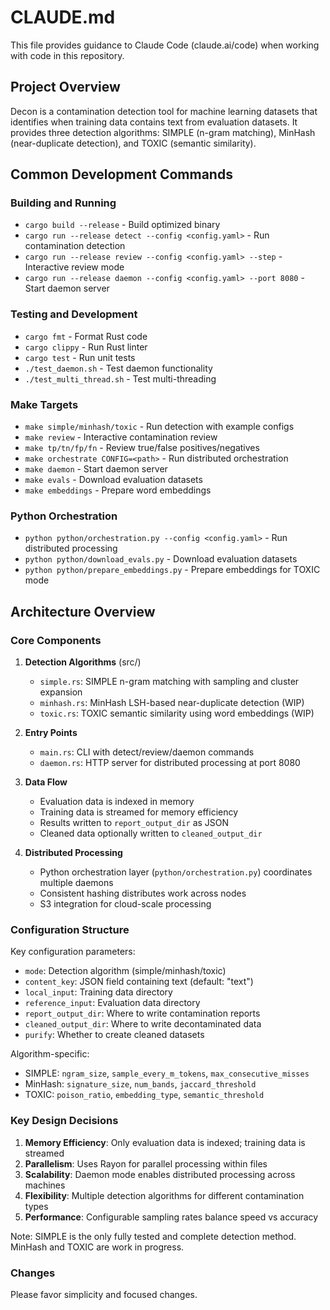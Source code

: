 # CLAUDE.md

This file provides guidance to Claude Code (claude.ai/code) when working with code in this repository.

## Project Overview

Decon is a contamination detection tool for machine learning datasets that identifies when training data contains text from evaluation datasets. It provides three detection algorithms: SIMPLE (n-gram matching), MinHash (near-duplicate detection), and TOXIC (semantic similarity).

## Common Development Commands

### Building and Running
- `cargo build --release` - Build optimized binary
- `cargo run --release detect --config <config.yaml>` - Run contamination detection
- `cargo run --release review --config <config.yaml> --step` - Interactive review mode
- `cargo run --release daemon --config <config.yaml> --port 8080` - Start daemon server

### Testing and Development
- `cargo fmt` - Format Rust code
- `cargo clippy` - Run Rust linter
- `cargo test` - Run unit tests
- `./test_daemon.sh` - Test daemon functionality
- `./test_multi_thread.sh` - Test multi-threading

### Make Targets
- `make simple/minhash/toxic` - Run detection with example configs
- `make review` - Interactive contamination review
- `make tp/tn/fp/fn` - Review true/false positives/negatives
- `make orchestrate CONFIG=<path>` - Run distributed orchestration
- `make daemon` - Start daemon server
- `make evals` - Download evaluation datasets
- `make embeddings` - Prepare word embeddings

### Python Orchestration
- `python python/orchestration.py --config <config.yaml>` - Run distributed processing
- `python python/download_evals.py` - Download evaluation datasets
- `python python/prepare_embeddings.py` - Prepare embeddings for TOXIC mode

## Architecture Overview

### Core Components

1. **Detection Algorithms** (src/)
   - `simple.rs`: SIMPLE n-gram matching with sampling and cluster expansion
   - `minhash.rs`: MinHash LSH-based near-duplicate detection (WIP)
   - `toxic.rs`: TOXIC semantic similarity using word embeddings (WIP)

2. **Entry Points**
   - `main.rs`: CLI with detect/review/daemon commands
   - `daemon.rs`: HTTP server for distributed processing at port 8080

3. **Data Flow**
   - Evaluation data is indexed in memory
   - Training data is streamed for memory efficiency
   - Results written to `report_output_dir` as JSON
   - Cleaned data optionally written to `cleaned_output_dir`

4. **Distributed Processing**
   - Python orchestration layer (`python/orchestration.py`) coordinates multiple daemons
   - Consistent hashing distributes work across nodes
   - S3 integration for cloud-scale processing

### Configuration Structure

Key configuration parameters:
- `mode`: Detection algorithm (simple/minhash/toxic)
- `content_key`: JSON field containing text (default: "text")
- `local_input`: Training data directory
- `reference_input`: Evaluation data directory
- `report_output_dir`: Where to write contamination reports
- `cleaned_output_dir`: Where to write decontaminated data
- `purify`: Whether to create cleaned datasets

Algorithm-specific:
- SIMPLE: `ngram_size`, `sample_every_m_tokens`, `max_consecutive_misses`
- MinHash: `signature_size`, `num_bands`, `jaccard_threshold`
- TOXIC: `poison_ratio`, `embedding_type`, `semantic_threshold`

### Key Design Decisions

1. **Memory Efficiency**: Only evaluation data is indexed; training data is streamed
2. **Parallelism**: Uses Rayon for parallel processing within files
3. **Scalability**: Daemon mode enables distributed processing across machines
4. **Flexibility**: Multiple detection algorithms for different contamination types
5. **Performance**: Configurable sampling rates balance speed vs accuracy

Note: SIMPLE is the only fully tested and complete detection method. MinHash and TOXIC are work in progress.

### Changes

Please favor simplicity and focused changes.
